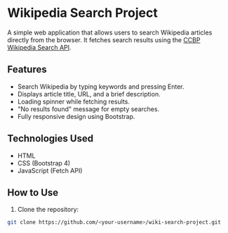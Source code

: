 # Wikipedia Search Project

A simple web application that allows users to search Wikipedia articles directly from the browser. It fetches search results using the [CCBP Wikipedia Search API](https://apis.ccbp.in/wiki-search).

## Features

- Search Wikipedia by typing keywords and pressing Enter.
- Displays article title, URL, and a brief description.
- Loading spinner while fetching results.
- "No results found" message for empty searches.
- Fully responsive design using Bootstrap.

## Technologies Used

- HTML
- CSS (Bootstrap 4)
- JavaScript (Fetch API)

## How to Use

1. Clone the repository:

```bash
git clone https://github.com/<your-username>/wiki-search-project.git
